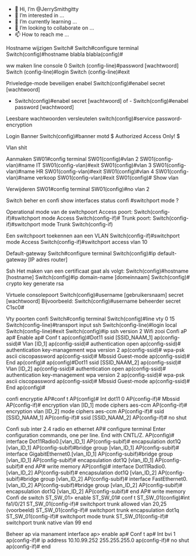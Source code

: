 - 👋 Hi, I’m @JerrySmithgitty
- 👀 I’m interested in ...
- 🌱 I’m currently learning ...
- 💞️ I’m looking to collaborate on ...
- 📫 How to reach me ...

<!---
JerrySmithgitty/JerrySmithgitty is a ✨ special ✨ repository because its `README.md` (this file) appears on your GitHub profile.
You can click the Preview link to take a look at your changes.
--->
Hostname wijzigen
Switch#
Switch#configure terminal
Switch(config)#hostname blabla
blabla(config)#

ww maken 
line console 0
Switch (config-line)#password [wachtwoord]
Switch (config-line)#login
Switch (config-line)#exit

Priveledge-mode beveiligen enabel
Switch(config)#enabel secret [wachtwoord]
- Switch(config)#enabel secret [wachtwoord] of - Switch(config)#enabel password [wachtwoord]

Leesbare wachtwoorden versleutelen
switch(config)#service password-encryption
 
Login Banner
Switch(config)#banner motd $ Authorized Access Only! $

Vlan shit

Aanmaken 
SW01#config terminal
SW01(config)#vlan 2
SW01(config-vlan)#name IT
SW01(config-vlan)#exit
SW01(config)#vlan 3
SW01(config-vlan)#name HR
SW01(config-vlan)#exit
SW01(config)#vlan 4
SW01(config-vlan)#name verkoop
SW01(config-vlan)#exit
SW01(config)#
Show vlan

Verwijderen
SW01#config terminal
SW01(config)#no vlan 2

Switch beher en confi
show interfaces status
confi 
#switchport mode ?

Operational mode van de switchpoort
Access poort:
Switch(config-if)#switchport mode
Access
Switch(config-if)#
Trunk poort:
Switch(config-if)#switchport mode
Trunk
Switch(config-if)

Een switchpoort toekennen aan een VLAN
Switch(config-if)#switchport mode
Access
Switch(config-if)#switchport access
vlan 10

Default-gateway
Switch#configure terminal
Switch(config)#ip default-gateway [IP adres router]


Ssh
Het maken van een certificaat gaat als volgt:
Switch(config)#hostname [hostname]
Switch(config)#ip domain-name [domeinnaam]
Switch(config)# crypto key generate rsa


Virtuele consolepoort
Switch(config)#username [gebruikersnaam] secret [wachtwoord]
Bijvoorbeeld:
Switch(config)#username beheerder secret C1sc0#

Vty poorten confi
Switch#config terminal
Switch(config)#line vty 0 15
Switch(config-line)#transport input ssh
Switch(config-line)#login local
Switch(config-line)#exit
Switch(config)#ip ssh version 2
Wifi zooi
Confi aP 
ap# Enable
ap# Conf t
ap(config)#Dot11 ssid [SSID_NAAM_1]
ap(config-ssid)# Vlan [ID_1]
ap(config-ssid)# authentication open
ap(config-ssid)# authentication key-management wpa version 2
ap(config-ssid)# wpa-psk ascii ciscopassword
ap(config-ssid)# Mbssid Guest-mode
ap(config-ssid)# End
ap(config)#
ap(config)#Dot11 ssid [SSID_NAAM_2]
ap(config-ssid)# Vlan [ID_2]
ap(config-ssid)# authentication open
ap(config-ssid)# authentication key-management wpa version 2
ap(config-ssid)# wpa-psk ascii ciscopassword
ap(config-ssid)# Mbssid Guest-mode
ap(config-ssid)# End
ap(config)#

confi encryptie
AP#conf t
AP(config)# Int dot11 0
AP(config-if)# Mbssid
AP(config-if)# encryption vlan [ID_1] mode ciphers aes-ccm
AP(config-if)# encryption vlan [ID_2] mode ciphers aes-ccm
AP(config-if)# ssid [SSID_NAAM_1]
AP(config-if)# ssid [SSID_NAAM_2]
AP(config-if)# no shut

Confi sub inter 2.4 radio en ethernet
AP# configure terminal
Enter configuration commands, one per line. End with CNTL/Z.
AP(config)# interface Dot11Radio0.[vlan_ID_1]
AP(config-subif)# encapsulation dot1Q [vlan_ID_1]
AP(config-subif)#bridge group [vlan_ID_1]
AP(config-subif)# interface GigabitEthernet0.[vlan_ID_1]
AP(config-subif)#bridge group [vlan_ID_1]
AP(config-subif)# encapsulation dot1Q [vlan_ID_1]
AP(config-subif)# end
AP# write memory
AP(config)# interface Dot11Radio0.[vlan_ID_2]
AP(config-subif)# encapsulation dot1Q [vlan_ID_2]
AP(config-subif)#bridge group [vlan_ID_2]
AP(config-subif)# interface FastEthernet0.[vlan_ID_2]
AP(config-subif)#bridge group [vlan_ID_2]
AP(config-subif)# encapsulation dot1Q [vlan_ID_2]
AP(config-subif)# end
AP# write memory
Confi de switch
ST_SW_01> enable
ST_SW_01# conf t
ST_SW_01(config)#int fa1/0/21
ST_SW_01(config-if)# switchport trunk allowed vlan 20,25 (voorbeeld)
ST_SW_01(config-if)# switchport trunk encapsulation dot1q
ST_SW_01(config-if)# switchport mode trunk
ST_SW_01(config-if)# switchport trunk native vlan 99
end




Beheer ap via manament interface
ap> enable
ap# Conf t
ap# Int bvi 1
ap(config-if)# ip address 10.10.99.252 255.255.255.0
ap(config-if)# no shut
ap(config-if)# end




